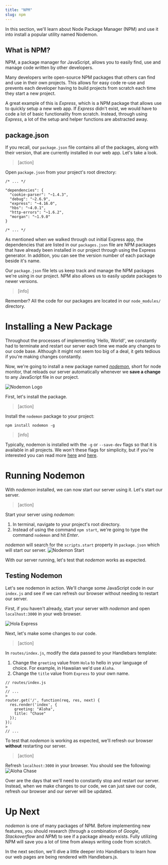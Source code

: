 ```yaml
---
title: "NPM"
slug: npm
---
```


In this section, we'll learn about Node Package Manager (NPM) and use it into install a popular utility named Nodemon.

## What is NPM?

NPM, a package manager for JavaScript, allows you to easily find, use and manage code written by other developers.

Many developers write open-source NPM packages that others can find and use in their own projects. This allows for easy code re-use and prevents each developer having to build projects from scratch each time they start a new project.

A great example of this is _Express_, which is a NPM package that allows use to quickly setup a new web app. If _Express_ didn't exist, we would have to code a lot of basic functionality from scratch. Instead, through using _Express_, a lot of the setup and helper functions are abstracted away.

## package.json

If you recall, our `package.json` file contains all of the packages, along with their version, that are currently installed in our web app. Let's take a look.

> [action]
>
Open `package.json` from your project's root directory:
>
```
/* ... */

"dependencies": {
  "cookie-parser": "~1.4.3",
  "debug": "~2.6.9",
  "express": "~4.16.0",
  "hbs": "~4.0.1",
  "http-errors": "~1.6.2",
  "morgan": "~1.9.0"
}

/* ... */
```
>
As mentioned when we walked through out initial Express app, the dependencies that are listed in our `packages.json` file are NPM packages that have already been installed in our project through using the Express generator. In addition, you can see the version number of each package beside it's name.

Our `package.json` file lets us keep track and manage the NPM packages we're using in our project. NPM also allows us to easily update packages to newer versions.

> [info]
>
Remember? All the code for our packages are located in our `node_modules/` directory.

# Installing a New Package

Throughout the processes of implementing 'Hello, World!', we constantly had to terminate and restart our server each time we made any changes to our code base. Although it might not seem too big of a deal, it gets tedious if you're making changes constantly.

Now, we're going to install a new package named [_nodemon_](https://nodemon.io/), short for node monitor, that reloads our server automatically whenever we **save a change** to any JavaScript file in our project.

![Nodemon Logo](assets/nodemon_logo.jpg)

First, let's install the package.

> [action]
>
Install the `nodemon` package to your project:
>
```
npm install nodemon -g
```

<!--  -->

> [info]
>
Typically, nodemon is installed with the `-g` or `--save-dev` flags so that it is available in all projects. We won't these flags for simplicity, but if you're interested you can read more [here](https://stackoverflow.com/questions/22891211/what-is-the-difference-between-save-and-save-dev) and [here](http://imcodebased.com/npm-save-or-save-dev-which-one-to-use/).

# Running Nodemon

With _nodemon_ installed, we can now start our server using it. Let's start our server.

> [action]
>
Start your server using _nodemon_:
>
1. In terminal, navigate to your project's root directory.
1. Instead of using the command `npm start`, we're going to type the command `nodemon` and hit _Enter_.
>
_nodemon_ will search for the `scripts.start` property in `package.json` which will start our server. ![Nodemon Start](assets/nodemon_start.jpg)

With our server running, let's test that _nodemon_ works as expected.

## Testing Nodemon

Let's see nodemon in action. We'll change some JavaScript code in our `index.js` and see if we can refresh our browser without needing to restart our server.

First, if you haven't already, start your server with _nodemon_ and open `localhost:3000` in your web browser.

![Hola Express](assets/hola_express.jpg)

Next, let's make some changes to our code.

> [action]
>
In `routes/index.js`, modify the data passed to your Handlebars template:
>
1. Change the `greeting` value from `Hola` to hello in your language of choice. For example, in Hawaiian we'd use `Aloha`.
2. Change the `title` value from `Express` to your own name.
>
```
// routes/index.js
>
// ...
>
router.get('/', function(req, res, next) {
  res.render('index', {
    greeting: "Aloha",
    title: "Chase"
  });
});
>
// ...
```

To test that _nodemon_ is working as expected, we'll refresh our browser **without** restarting our server.

> [action]
>
Refresh `localhost:3000` in your browser. You should see the following: ![Aloha Chase](assets/aloha_chase.jpg)

Over are the days that we'll need to constantly stop and restart our server. Instead, when we make changes to our code, we can just save our code, refresh our browser and our server will be updated.

# Up Next

_nodemon_ is one of many packages of NPM. Before implementing new features, you should research (through a combination of _Google_, _Stackoverflow_ and _NPM_) to see if a package already exists. Fully utilizing NPM will save you a lot of time from always writing code from scratch.

In the next section, we'll dive a little deeper into Handlebars to learn how our web pages are being rendered with Handlebars.js.
